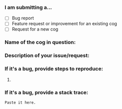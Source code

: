 ### I am submitting a...
 - [ ] Bug report
 - [ ] Feature request or improvement for an existing cog
 - [ ] Request for a new cog

### Name of the cog in question:


### Description of your issue/request:


### If it's a bug, provide steps to reproduce:
 
 1.


### If it's a bug, provide a stack trace:
```
Paste it here.
```
